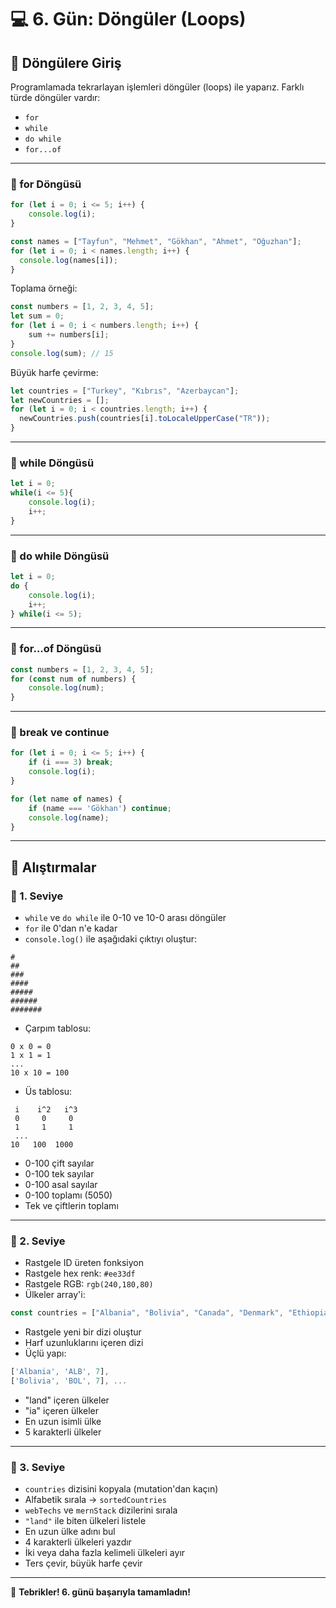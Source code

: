 # 💻 **6. Gün: Döngüler (Loops)**

## 🔁 Döngülere Giriş
Programlamada tekrarlayan işlemleri döngüler (loops) ile yaparız. Farklı türde döngüler vardır:

- `for`
- `while`
- `do while`
- `for...of`

---

### 🔹 for Döngüsü
```js
for (let i = 0; i <= 5; i++) {
    console.log(i);
}
```

```js
const names = ["Tayfun", "Mehmet", "Gökhan", "Ahmet", "Oğuzhan"];
for (let i = 0; i < names.length; i++) {
  console.log(names[i]);
}
```

Toplama örneği:
```js
const numbers = [1, 2, 3, 4, 5];
let sum = 0;
for (let i = 0; i < numbers.length; i++) {
    sum += numbers[i];
}
console.log(sum); // 15
```

Büyük harfe çevirme:
```js
let countries = ["Turkey", "Kıbrıs", "Azerbaycan"];
let newCountries = [];
for (let i = 0; i < countries.length; i++) {
  newCountries.push(countries[i].toLocaleUpperCase("TR"));
}
```

---

### 🔹 while Döngüsü
```js
let i = 0;
while(i <= 5){
    console.log(i);
    i++;
}
```

---

### 🔹 do while Döngüsü
```js
let i = 0;
do {
    console.log(i);
    i++;
} while(i <= 5);
```

---

### 🔹 for...of Döngüsü
```js
const numbers = [1, 2, 3, 4, 5];
for (const num of numbers) {
    console.log(num);
}
```

---

### 🔹 break ve continue
```js
for (let i = 0; i <= 5; i++) {
    if (i === 3) break;
    console.log(i);
}
```

```js
for (let name of names) {
    if (name === 'Gökhan') continue;
    console.log(name);
}
```

---

## 🧪 Alıştırmalar

### 🔸 1. Seviye
- `while` ve `do while` ile 0-10 ve 10-0 arası döngüler
- `for` ile 0'dan n'e kadar
- `console.log()` ile aşağıdaki çıktıyı oluştur:
```
#
##
###
####
#####
######
#######
```
- Çarpım tablosu:
```
0 x 0 = 0
1 x 1 = 1
...
10 x 10 = 100
```
- Üs tablosu:
```
 i    i^2   i^3
 0     0     0
 1     1     1
 ...
10   100  1000
```
- 0-100 çift sayılar
- 0-100 tek sayılar
- 0-100 asal sayılar
- 0-100 toplamı (5050)
- Tek ve çiftlerin toplamı

---

### 🔸 2. Seviye
- Rastgele ID üreten fonksiyon
- Rastgele hex renk: `#ee33df`
- Rastgele RGB: `rgb(240,180,80)`
- Ülkeler array'i:
```js
const countries = ["Albania", "Bolivia", "Canada", "Denmark", "Ethiopia", "Finland", "Germany", "Hungary", "Ireland", "Japan", "Kenya"];
```
- Rastgele yeni bir dizi oluştur
- Harf uzunluklarını içeren dizi
- Üçlü yapı:
```js
['Albania', 'ALB', 7],
['Bolivia', 'BOL', 7], ...
```
- "land" içeren ülkeler
- "ia" içeren ülkeler
- En uzun isimli ülke
- 5 karakterli ülkeler

---

### 🔸 3. Seviye
- `countries` dizisini kopyala (mutation'dan kaçın)
- Alfabetik sırala → `sortedCountries`
- `webTechs` ve `mernStack` dizilerini sırala
- `"land"` ile biten ülkeleri listele
- En uzun ülke adını bul
- 4 karakterli ülkeleri yazdır
- İki veya daha fazla kelimeli ülkeleri ayır
- Ters çevir, büyük harfe çevir

---

🎉 **Tebrikler! 6. günü başarıyla tamamladın!**
